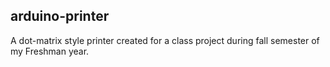 ## arduino-printer

A dot-matrix style printer created for a class project during fall semester of my Freshman year.
